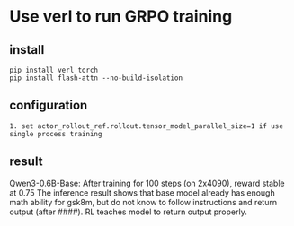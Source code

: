 # Use verl to run GRPO training

## install
```
pip install verl torch
pip install flash-attn --no-build-isolation
```

## configuration
```
1. set actor_rollout_ref.rollout.tensor_model_parallel_size=1 if use single process training
```

## result
Qwen3-0.6B-Base:
After training for 100 steps (on 2x4090), reward stable at 0.75
The inference result shows that base model already has enough math ability for gsk8m, but do not know to follow instructions and return output (after ####). RL teaches model to return output properly.